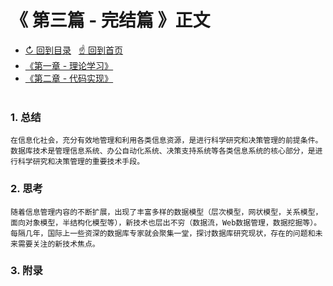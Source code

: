 # 《 第三篇 - 完结篇 》正文

- [↻ 回到目录](https://github.com/Lvsi-China/Sherk/blob/master/docs/README.section3.index.md) &nbsp; [☝ 回到首页](https://github.com/Lvsi-China/Sherk)
- [《第一章 - 理论学习》](https://github.com/Lvsi-China/Sherk/blob/master/docs/README.section1.index.md)
- [《第二章 - 代码实现》](https://github.com/Lvsi-China/Sherk/blob/master/docs/README.section2.index.md)
<br/><br/>


### 1. 总结

    在信息化社会，充分有效地管理和利用各类信息资源，是进行科学研究和决策管理的前提条件。数据库技术是管理信息系统、办公自动化系统、决策支持系统等各类信息系统的核心部分，是进行科学研究和决策管理的重要技术手段。

### 2. 思考

    随着信息管理内容的不断扩展，出现了丰富多样的数据模型（层次模型，网状模型，关系模型，面向对象模型，半结构化模型等），新技术也层出不穷（数据流，Web数据管理，数据挖掘等）。每隔几年，国际上一些资深的数据库专家就会聚集一堂，探讨数据库研究现状，存在的问题和未来需要关注的新技术焦点。

### 3. 附录

